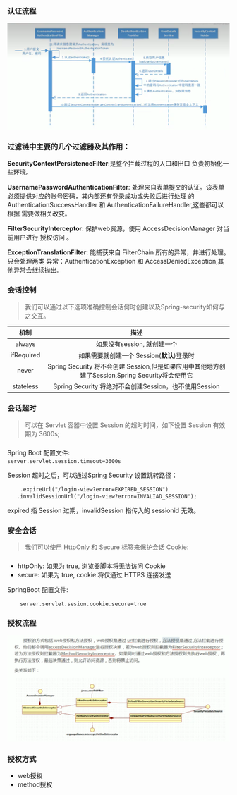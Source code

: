 ### 认证流程
![img_1.png](img_1.png)

### 过滤链中主要的几个过滤器及其作用： 
<b>SecurityContextPersistenceFilter</b>:是整个拦截过程的入口和出口 负责初始化一些环境。

<b>UsernamePasswordAuthenticationFilter</b>:
处理来自表单提交的认证。该表单必须提供对应的账号密码，其内部还有登录成功或失败后进行处理
的 AuthenticationSuccessHandler 和 AuthenticationFailureHandler,这些都可以根据
需要做相关改变。

<b>FilterSecurityInterceptor</b>: 保护web资源，使用 AccessDecisionManager 对当前用户进行
授权访问 。

<b>ExceptionTranslationFilter</b>: 能捕获来自 FilterChain 所有的异常，并进行处理。只会处理两类
异常：AuthenticationException 和 AccessDeniedException,其他异常会继续抛出。

### 会话控制
> 我们可以通过以下选项准确控制会话何时创建以及Spring-security如何与之交互。

|机制 | 描述|
|:--:|:--:|
|always |如果没有session, 就创建一个|
|ifRequired | 如果需要就创建一个 Session(<b>默认</b>)登录时 |
|never |Spring Security 将不会创建 Session,但是如果应用中其他地方创建了Session,Spring Security将会使用它|
|stateless | Spring Security 将绝对不会创建Session，也不使用Session|

### 会话超时
> 可以在 Servlet 容器中设置 Session 的超时时间，如下设置 Session 有效期为 3600s;
###
Spring Boot 配置文件:<br/>
```server.servlet.session.timeout=3600s```

Session 超时之后，可以通过Spring Security 设置跳转路径：<br/>
``` http.sessionManagement()
    .expireUrl("/login-view?error=EXPIRED_SESSION")
   .invalidSessionUrl("/login-view?error=INVALIAD_SESSION");
```

expired 指 Session 过期，invalidSession 指传入的 sessionid 无效。

### 安全会话
> 我们可以使用 HttpOnly 和 Secure 标签来保护会话 Cookie:
###
* httpOnly: 如果为 true, 浏览器脚本将无法访问 Cookie
* secure: 如果为 true, cookie 将仅通过 HTTPS 连接发送

SpringBoot 配置文件:<br/>
``` server.servlet.session.cookie.http-only=true
    server.servlet.sesion.cookie.secure=true
```

### 授权流程
![img.png](img.png)
 
### 授权方式
* web授权
* method授权
